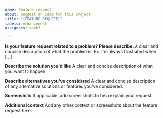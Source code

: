 ```yaml
---
name: Feature request
about: Suggest an idea for this project
title: "[FEATURE REQUEST]"
labels: enhancement
assignees: sn4k3

---
```


**Is your feature request related to a problem? Please describe.**
A clear and concise description of what the problem is. Ex. I'm always frustrated when [...]

**Describe the solution you'd like**
A clear and concise description of what you want to happen.

**Describe alternatives you've considered**
A clear and concise description of any alternative solutions or features you've considered.

**Screenshots**
If applicable, add screenshots to help explain your request.

**Additional context**
Add any other context or screenshots about the feature request here.
